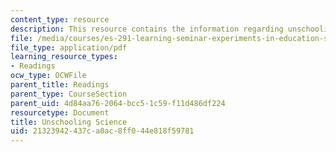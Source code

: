 ```yaml
---
content_type: resource
description: This resource contains the information regarding unschooling science.
file: /media/courses/es-291-learning-seminar-experiments-in-education-spring-2003/21323942437ca0ac8ff044e818f59781_MITES_291S03_UnschlSc_fnl.pdf
file_type: application/pdf
learning_resource_types:
- Readings
ocw_type: OCWFile
parent_title: Readings
parent_type: CourseSection
parent_uid: 4d84aa76-2064-bcc5-1c59-f11d486df224
resourcetype: Document
title: Unschooling Science
uid: 21323942-437c-a0ac-8ff0-44e818f59781
---
```

